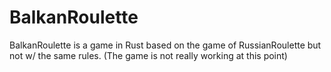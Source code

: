 # BalkanRoulette
BalkanRoulette is a game in Rust based on the game of RussianRoulette but not w/ the same rules.
(The game is not really working at this point)

